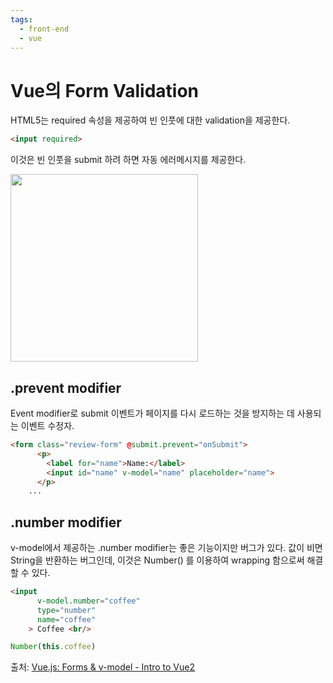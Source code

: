 ```yaml
---
tags:
  - front-end
  - vue
---
```


# Vue의 Form Validation

HTML5는 required 속성을 제공하여 빈 인풋에 대한 validation을 제공한다.

```html
<input required>
```

이것은 빈 인풋을 submit 하려 하면 자동 에러메시지를 제공한다.

<img src="https://firebasestorage.googleapis.com/v0/b/vue-mastery.appspot.com/o/flamelink%2Fmedia%2F1578365475785_0.png?alt=media&token=949c4be5-ff5e-455e-a4c1-71d7fad53d11" width="300">

## .prevent modifier

Event modifier로 submit 이벤트가 페이지를 다시 로드하는 것을 방지하는 데 사용되는 이벤트 수정자.

```html
<form class="review-form" @submit.prevent="onSubmit">
      <p>
        <label for="name">Name:</label>
        <input id="name" v-model="name" placeholder="name">
      </p>
    ...
```



## .number modifier

v-model에서 제공하는 .number modifier는 좋은 기능이지만 버그가 있다. 값이 비면 String을 반환하는 버그인데, 이것은 Number() 를 이용하여 wrapping 함으로써 해결할 수 있다.

```html
<input
      v-model.number="coffee"
      type="number"
      name="coffee"
    > Coffee <br/>
```

```javascript
Number(this.coffee)
```



출처: [Vue.js: Forms & v-model - Intro to Vue2](https://www.vuemastery.com/courses/intro-to-vue-js/forms)
